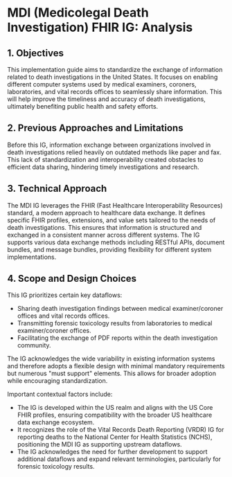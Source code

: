 # MDI (Medicolegal Death Investigation) FHIR IG: Analysis

## 1. Objectives 

This implementation guide aims to standardize the exchange of information related to death investigations in the United States. It focuses on enabling different computer systems used by medical examiners, coroners, laboratories, and vital records offices to seamlessly share information. This will help improve the timeliness and accuracy of death investigations, ultimately benefiting public health and safety efforts.

## 2. Previous Approaches and Limitations 

Before this IG, information exchange between organizations involved in death investigations relied heavily on outdated methods like paper and fax. This lack of standardization and interoperability created obstacles to efficient data sharing, hindering timely investigations and research.

## 3. Technical Approach 

The MDI IG leverages the FHIR (Fast Healthcare Interoperability Resources) standard, a modern approach to healthcare data exchange. It defines specific FHIR profiles, extensions, and value sets tailored to the needs of death investigations. This ensures that information is structured and exchanged in a consistent manner across different systems. The IG supports various data exchange methods including RESTful APIs, document bundles, and message bundles, providing flexibility for different system implementations. 

## 4. Scope and Design Choices 

This IG prioritizes certain key dataflows: 
* Sharing death investigation findings between medical examiner/coroner offices and vital records offices.
* Transmitting forensic toxicology results from laboratories to medical examiner/coroner offices.
* Facilitating the exchange of PDF reports within the death investigation community.

The IG acknowledges the wide variability in existing information systems and therefore adopts a flexible design with minimal mandatory requirements but numerous "must support" elements. This allows for broader adoption while encouraging standardization.

Important contextual factors include:

* The IG is developed within the US realm and aligns with the US Core FHIR profiles, ensuring compatibility with the broader US healthcare data exchange ecosystem. 
* It recognizes the role of the Vital Records Death Reporting (VRDR) IG for reporting deaths to the National Center for Health Statistics (NCHS), positioning the MDI IG as supporting upstream dataflows.
* The IG acknowledges the need for further development to support additional dataflows and expand relevant terminologies, particularly for forensic toxicology results. 
